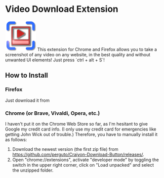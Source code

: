 # Video Download Extension
<img src="chrome/icon.png" width="100">
This extension for Chrome and Firefox allows you to take a screenshot of any video on any website, in the best quality and without unwanted UI elements!
Just press `ctrl + alt + S`!


## How to Install

### Firefox
Just download it from 

### Chrome (or Brave, Vivaldi, Opera, etc.)
I haven't put it on the Chrome Web Store so far, as I'm hesitant to give Google my credit card info. (I only use my credit card for emergencies like getting John Wick out of trouble.)
Therefore, you have to manually install it as follows:
1. Download the newest version (the first zip file) from https://github.com/perguto/Craiyon-Download-Button/releases/.
2. Open "chrome://extensions", activate "developer mode" by toggling the switch in the upper right corner, click on "Load unpacked" and select the unzipped folder.

